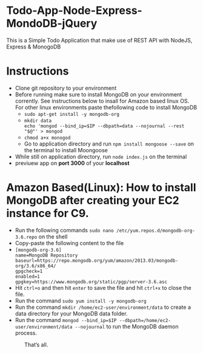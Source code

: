 # Todo-App-Node-Express-MondoDB-jQuery
This is a Simple Todo Application that make use of REST API with NodeJS, Express &amp; MonogoDB

# Instructions
<ul>
 <li>Clone git repository to your environment</li>
 <li>Before running make sure to install MongoDB on your environment corrently. See instructions below to insall for Amazon based linux OS. For other linux environments paste thefollowing code to install MongoDB <ul><li><code>sudo apt-get install -y mongodb-org</code></li><li><code>mkdir data</code></li><code>echo 'mongod --bind_ip=$IP --dbpath=data --nojournal --rest "$@"' > mongod</code><li><code>chmod a+x monogod</code></li><li>Go to application directory and run <code>npm install mongoose --save</code> on the terminal to install Moongoose</li></ul></li>
  <li>While still on application directory, run <code>node index.js</code> on the terminal</li>
 <li>previuew app on <b>port 3000</b> of your <b>localhost</b></code></li>
</ul>

# Amazon Based(Linux): How to install MongoDB after creating your EC2 instance for C9.
<ul>
<li>Run the following commands <code>sudo nano /etc/yum.repos.d/mongodb-org-3.6.repo</code> on the shell</li>

<li>Copy-paste the following content to the file</li>

<li><code>[mongodb-org-3.6]
name=MongoDB Repository
baseurl=https://repo.mongodb.org/yum/amazon/2013.03/mongodb-org/3.6/x86_64/
gpgcheck=1
enabled=1
gpgkey=https://www.mongodb.org/static/pgp/server-3.6.asc
</code></li>

<li>Hit <code>ctrl+o</code> and then hit <code>enter</code> to save the file and hit <code>ctrl+x</code> to close the file.</li>

<li>Run the command <code>sudo yum install -y mongodb-org</code></li>

<li>Run the command <code>mkdir /home/ec2-user/environment/data</code> to create a data directory for your MongoDB data folder.</li>

<li>Run the command <code>mongod --bind_ip=$IP --dbpath=/home/ec2-user/environment/data --nojournal</code> to run the MongoDB daemon process.</li>
<ul>
That’s all.

